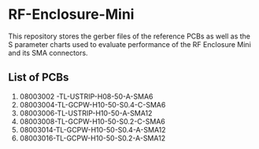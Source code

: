 # RF-Enclosure-Mini

<p>This repository stores the gerber files of the reference PCBs as well as the S parameter charts used to evaluate performance
of the RF Enclosure Mini and its SMA connectors.</p>

## List of PCBs

1. 08003002 -TL-USTRIP-H08-50-A-SMA6
2. 08003004-TL-GCPW-H10-50-S0.4-C-SMA6
3. 08003006-TL-USTRIP-H10-50-A-SMA12
4. 08003008-TL-GCPW-H10-50-S0.2-C-SMA6
5. 08003014-TL-GCPW-H10-50-S0.4-A-SMA12
6. 08003016-TL-GCPW-H10-50-S0.2-A-SMA12

